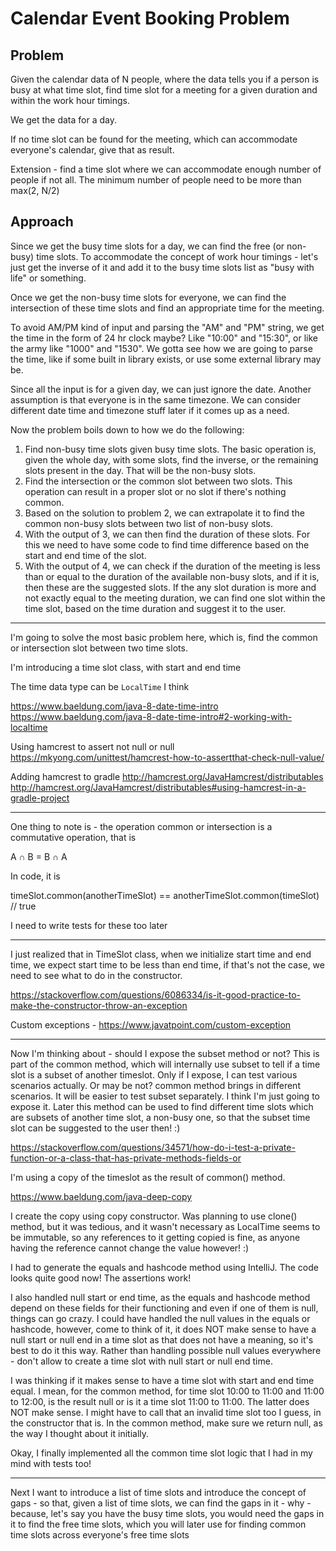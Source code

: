 # Calendar Event Booking Problem

## Problem
Given the calendar data of N people, where the data tells you if a person is
busy at what time slot, find time slot for a meeting for a given duration and
within the work hour timings. 

We get the data for a day. 

If no time slot can be found for the meeting, which can accommodate everyone's
calendar, give that as result.

Extension - find a time slot where we can accommodate enough number of people
if not all. The minimum number of people need to be more than max(2, N/2)

## Approach

Since we get the busy time slots for a day, we can find the free (or non-busy) time slots.
To accommodate the concept of work hour timings - let's just get the
inverse of it and add it to the busy time slots list as "busy with life"
or something. 

Once we get the non-busy time slots for everyone, we can find the intersection of
these time slots and find an appropriate time for the meeting.

To avoid AM/PM kind of input and parsing the "AM" and "PM" string, we get the
time in the form of 24 hr clock maybe? Like "10:00" and "15:30", or like the
army like "1000" and "1530". We gotta see how we are going to parse the time,
like if some built in library exists, or use some external library may be.

Since all the input is for a given day, we can just ignore the date.
Another assumption is that everyone is in the same timezone. We can
consider different date time and timezone stuff later if it comes up
as a need.

Now the problem boils down to how we do the following:
1. Find non-busy time slots given busy time slots. The basic operation
is, given the whole day, with some slots, find the inverse, or the
remaining slots present in the day. That will be the non-busy slots.
2. Find the intersection or the common slot between two slots. This
operation can result in a proper slot or no slot if there's nothing
common.
3. Based on the solution to problem 2, we can extrapolate it to find
the common non-busy slots between two list of non-busy slots.
4. With the output of 3, we can then find the duration of these slots.
For this we need to have some code to find time difference based
on the start and end time of the slot.
5. With the output of 4, we can check if the duration of the meeting
is less than or equal to the duration of the available non-busy
slots, and if it is, then these are the suggested slots. If the any slot
duration is more and not exactly equal to the meeting duration, we can
find one slot within the time slot, based on the time duration and
suggest it to the user.

---

I'm going to solve the most basic problem here, which is, find the
common or intersection slot between two time slots.

I'm introducing a time slot class, with start and end time

The time data type can be `LocalTime` I think

https://www.baeldung.com/java-8-date-time-intro
https://www.baeldung.com/java-8-date-time-intro#2-working-with-localtime

Using hamcrest to assert not null or null
https://mkyong.com/unittest/hamcrest-how-to-assertthat-check-null-value/

Adding hamcrest to gradle
http://hamcrest.org/JavaHamcrest/distributables
http://hamcrest.org/JavaHamcrest/distributables#using-hamcrest-in-a-gradle-project

---

One thing to note is - the operation common or intersection is a
commutative operation, that is

A ∩ B = B ∩ A

In code, it is

timeSlot.common(anotherTimeSlot) == anotherTimeSlot.common(timeSlot) // true 

I need to write tests for these too later

---

I just realized that in TimeSlot class, when we initialize start time and end time,
we expect start time to be less than end time, if that's not the case, we need to
see what to do in the constructor.

https://stackoverflow.com/questions/6086334/is-it-good-practice-to-make-the-constructor-throw-an-exception

Custom exceptions -
https://www.javatpoint.com/custom-exception

---

Now I'm thinking about - should I expose the subset method or not?
This is part of the common method, which will internally use subset
to tell if a time slot is a subset of another timeslot. Only if I
expose, I can test various scenarios actually. Or may be not? common
method brings in different scenarios. It will be easier to test
subset separately. I think I'm just going to expose it. Later this
method can be used to find different time slots which are subsets
of another time slot, a non-busy one, so that the subset time slot
can be suggested to the user then! :)

https://stackoverflow.com/questions/34571/how-do-i-test-a-private-function-or-a-class-that-has-private-methods-fields-or

I'm using a copy of the timeslot as the result of common() method.

https://www.baeldung.com/java-deep-copy

I create the copy using copy constructor. Was planning to use clone()
method, but it was tedious, and it wasn't necessary as LocalTime seems
to be immutable, so any references to it getting copied is fine, as
anyone having the reference cannot change the value however! :)

I had to generate the equals and hashcode method using IntelliJ. The code
looks quite good now! The assertions work!

I also handled null start or end time, as the equals and hashcode method
depend on these fields for their functioning and even if one of them
is null, things can go crazy. I could have handled the null values
in the equals or hashcode, however, come to think of it, it does NOT
make sense to have a null start or null end in a time slot as that 
does not have a meaning, so it's best to do it this way. Rather than
handling possible null values everywhere - don't allow to create a time slot
with null start or null end time.

I was thinking if it makes sense to have a time slot with start and end time
equal. I mean, for the common method, for time slot 10:00 to 11:00 and
11:00 to 12:00, is the result null or is it a time slot 11:00 to 11:00.
The latter does NOT make sense. I might have to call that an
invalid time slot too I guess, in the constructor that is. In the
common method, make sure we return null, as the way I thought about it
initially.

Okay, I finally implemented all the common time slot logic that I had in
my mind with tests too!

---

Next I want to introduce a list of time slots and introduce the concept of
gaps - so that, given a list of time slots, we can find the gaps in it -
why - because, let's say you have the busy time slots, you would need the
gaps in it to find the free time slots, which you will later use for finding
common time slots across everyone's free time slots
